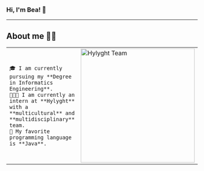 ### Hi, I'm Bea! 👋
<hr>

## About me ✍🏽
<table>
  
  <tr>
    
  <td valign="center">
    
    🎓 I am currently pursuing my **Degree in Informatics Engineering**.
    👩🏽‍💻 I am currently an intern at **Hylyght** with a **multicultural** and **multidisciplinary** team.
    🎯 My favorite programming language is **Java**.
    
  <td>
    <a href="https://www.hylyght.com/en"><img src="https://media-exp1.licdn.com/dms/image/C4E2DAQGOcoNkNcGQ5Q/profile-treasury-image-shrink_1280_1280/0/1647373317405?e=1647525600&v=beta&t=gPdyD-uAThhZGQkQQ_wBUwQD4QvabVbqw4jK7CNUhlw" width="300" alt="Hylyght Team"/></a>
  </td>
    
</tr>
  
</table>

